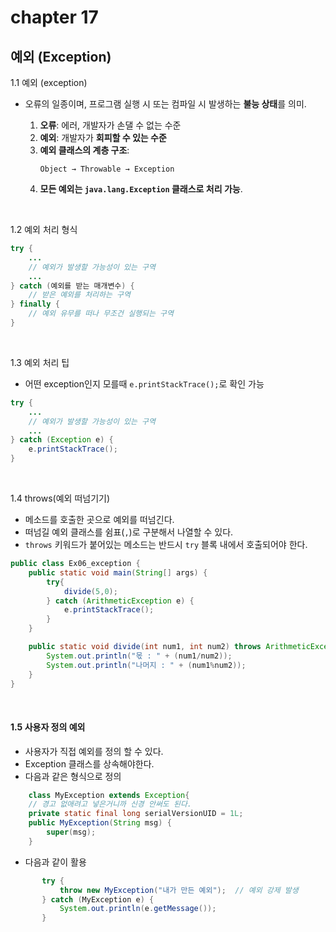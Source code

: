# chapter 17

##  예외 (Exception)

1.1 예외 (exception)  
- 오류의 일종이며, 프로그램 실행 시 또는 컴파일 시 발생하는 **불능 상태**를 의미.  

  1) **오류**: 에러, 개발자가 손댈 수 없는 수준  
  2) **예외**: 개발자가 **회피할 수 있는 수준**  
  3) **예외 클래스의 계층 구조**:
     ```
     Object → Throwable → Exception
     ```
  4) **모든 예외는 `java.lang.Exception` 클래스로 처리 가능**.

<br>

1.2 예외 처리 형식  
```java
try {
    ...
    // 예외가 발생할 가능성이 있는 구역
    ...
} catch (예외를 받는 매개변수) {
    // 받은 예외를 처리하는 구역
} finally {
    // 예외 유무를 떠나 무조건 실행되는 구역
}
```
<br>

1.3 예외 처리 팁  
- 어떤 exception인지 모를때 `e.printStackTrace();`로 확인 가능  
```java
try {
    ...
    // 예외가 발생할 가능성이 있는 구역
    ...
} catch (Exception e) {
    e.printStackTrace();
} 
```

<br>

1.4 throws(예외 떠넘기기)  
- 메소드를 호출한 곳으로 예외를 떠넘긴다.  
- 떠넘길 예외 클래스를 쉼표(`,`)로 구분해서 나열할 수 있다.  
- `throws` 키워드가 붙어있는 메소드는 반드시 `try` 블록 내에서 호출되어야 한다.  

```java
public class Ex06_exception {
    public static void main(String[] args) {
        try{
            divide(5,0);
        } catch (ArithmeticException e) {
            e.printStackTrace();
        }
    }

    public static void divide(int num1, int num2) throws ArithmeticException {            // exception을 호출한곳으로 떠넘기겠다.
        System.out.println("몫 : " + (num1/num2));
        System.out.println("나머지 : " + (num1%num2));
    }
}
```
<br>

#### 1.5 사용자 정의 예외
- 사용자가 직접 예외를 정의 할 수 있다.
- Exception 클래스를 상속해야한다.
- 다음과 같은 형식으로 정의
``` java
    class MyException extends Exception{
	// 경고 없애려고 넣은거니까 신경 안써도 된다.
	private static final long serialVersionUID = 1L;
	public MyException(String msg) {
		super(msg);
	}
 ```
- 다음과 같이 활용
 ``` java
		try {
			throw new MyException("내가 만든 예외");	// 예외 강제 발생
		} catch (MyException e) {
			System.out.println(e.getMessage());
		}
```

